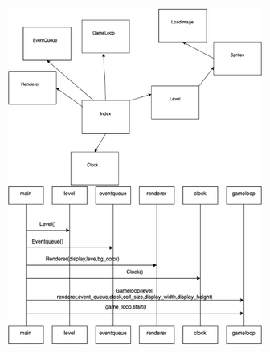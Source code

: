 ![arkkitehtuuri](https://github.com/sampsaoinonen/ot-harjoitustyo/blob/master/dokumentaatio/arkkitehtuuri.png)
![sekvenssikaavio](https://github.com/sampsaoinonen/ot-harjoitustyo/blob/master/dokumentaatio/sekvenssikaavio.png)